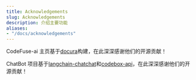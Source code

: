 ```yaml
---
title: Acknowledgements
slug: Acknowledgements
description: 介绍主要功能
aliases:
- "/docs/acknowledgements"
---
```


CodeFuse-ai 主页基于[docura](https://github.com/docura/docura)构建，在此深深感谢他们的开源贡献！

ChatBot 项目基于[langchain-chatchat](https://github.com/chatchat-space/Langchain-Chatchat)和[codebox-api](https://github.com/shroominic/codebox-api)，在此深深感谢他们的开源贡献！
